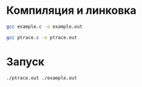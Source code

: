 # Компиляция и линковка

```Bash
gcc example.c -o example.out
```

```Bash
gcc ptrace.c -o ptrace.out
```

# Запуск

```Bash
./ptrace.out ./example.out
```
